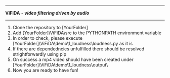 ************************************************
**ViFiDA** - ***video filtering driven by audio***
************************************************

1. Clone the repository to [YourFolder]
2. Add [YourFolder]\ViFiDA\src to the PYTHONPATH environment variable
3. In order to check, please execute [YourFolder]\ViFiDA\demo\1_loudness\loudness.py as it is
4. If there are dependedncies unfulfilled there should be resolved strightforwardly using pip
5. On success a mp4 video should have been created under [YourFolder]\ViFiDA\demo\1_loudness\output\
4. Now you are ready to have fun!
